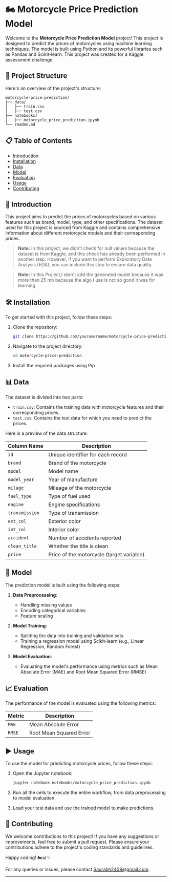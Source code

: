 # 🏍️ Motorcycle Price Prediction Model

Welcome to the **Motorcycle Price Prediction Model** project! This project is designed to predict the prices of motorcycles using machine learning techniques. The model is built using Python and its powerful libraries such as Pandas and Scikit-learn. This project was created for a Kaggle assessment challenge.

## 📁 Project Structure

Here's an overview of the project's structure:

```
motorcycle-price-prediction/
├── data/
│   ├── train.csv
│   ├── test.csv
├── notebooks/
│   ├── motorcycle_price_prediction.ipynb
└── readme.md
```

## 📋 Table of Contents

- [Introduction](#introduction)
- [Installation](#installation)
- [Data](#data)
- [Model](#model)
- [Evaluation](#evaluation)
- [Usage](#usage)
- [Contributing](#contributing)

## 📜 Introduction

This project aims to predict the prices of motorcycles based on various features such as brand, model, type, and other specifications. The dataset used for this project is sourced from Kaggle and contains comprehensive information about different motorcycle models and their corresponding prices.

> **Note:** In this project, we didn't check for null values because the dataset is from Kaggle, and this check has already been performed in another step. However, if you want to perform Exploratory Data Analysis (EDA), you can include this step to ensure data quality.

> **Note:** In this Project,I didn't add the generated model because it was more than 25 mb because the algo I use is not so good it was for learning

## 🛠️ Installation

To get started with this project, follow these steps:

1. Clone the repository:
    ```bash
    git clone https://github.com/yourusername/motorcycle-price-prediction.git
    ```

2. Navigate to the project directory:
    ```bash
    cd motorcycle-price-prediction
    ```

3. Install the required packages using Pip
## 📊 Data

The dataset is divided into two parts:

- `train.csv`: Contains the training data with motorcycle features and their corresponding prices.
- `test.csv`: Contains the test data for which you need to predict the prices.

Here is a preview of the data structure:

| Column Name    | Description                      |
|----------------|----------------------------------|
| `id`           | Unique identifier for each record|
| `brand`        | Brand of the motorcycle          |
| `model`        | Model name                       |
| `model_year`   | Year of manufacture              |
| `milage`       | Mileage of the motorcycle        |
| `fuel_type`    | Type of fuel used                |
| `engine`       | Engine specifications            |
| `transmission` | Type of transmission             |
| `ext_col`      | Exterior color                   |
| `int_col`      | Interior color                   |
| `accident`     | Number of accidents reported     |
| `clean_title`  | Whether the title is clean       |
| `price`        | Price of the motorcycle (target variable) |

## 🤖 Model

The prediction model is built using the following steps:

1. **Data Preprocessing**:
   - Handling missing values
   - Encoding categorical variables
   - Feature scaling

2. **Model Training**:
   - Splitting the data into training and validation sets
   - Training a regression model using Scikit-learn (e.g., Linear Regression, Random Forest)

3. **Model Evaluation**:
   - Evaluating the model's performance using metrics such as Mean Absolute Error (MAE) and Root Mean Squared Error (RMSE)

## 📈 Evaluation

The performance of the model is evaluated using the following metrics:

| Metric | Description                         |
|--------|-------------------------------------|
| `MAE`  | Mean Absolute Error                 |
| `RMSE` | Root Mean Squared Error             |

## ▶️ Usage

To use the model for predicting motorcycle prices, follow these steps:

1. Open the Jupyter notebook:
    ```bash
    jupyter notebook notebooks/motorcycle_price_prediction.ipynb
    ```

2. Run all the cells to execute the entire workflow, from data preprocessing to model evaluation.

3. Load your test data and use the trained model to make predictions.

## 🤝 Contributing

We welcome contributions to this project! If you have any suggestions or improvements, feel free to submit a pull request. Please ensure your contributions adhere to the project's coding standards and guidelines.


Happy coding! 🏍️📊✨

For any queries or issues, please contact [Saurabh2408@gmail.com](mailto:saurabhdas2408@gmail.com).

---
```
